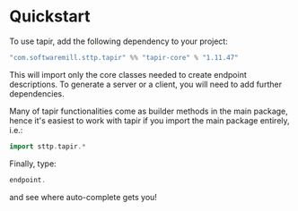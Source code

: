 # Quickstart

To use tapir, add the following dependency to your project:

```scala
"com.softwaremill.sttp.tapir" %% "tapir-core" % "1.11.47"
```

This will import only the core classes needed to create endpoint descriptions. To generate a server or a client, you
will need to add further dependencies.

Many of tapir functionalities come as builder methods in the main package, hence it's easiest to work with tapir if 
you import the main package entirely, i.e.:

```scala
import sttp.tapir.*
```

Finally, type:

```scala
endpoint.
```

and see where auto-complete gets you!

